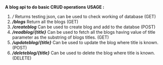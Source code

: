 **A blog api to do basic CRUD operations**
**USAGE :** 
 1. */*  Returns testing json, can be used to check working of database (GET)
 2. ***/blogs*** Return all the blogs (GET)
 3.  ***/createblog*** Can be used to create blog and add to the databse (POST)
 4. ***/readblog/{title}*** Can be used to fetch all the blogs having value of title parameter as the substring of blogs titles. (GET)
 5. ***/updateblog/{title}*** Can be used to update the blog where title is known. (POST)
 6. ***/deleteblog/{title}*** Can be used to delete the blog where  title is known. (DELETE)
